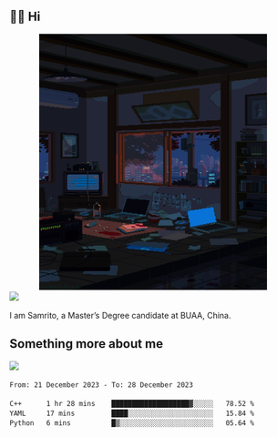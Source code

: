 ## 👋🏻 Hi

<div align="center">
<img alt="GIF" src="https://github.com/xiangsam/xiangsam/blob/271390e4ab50820a4594e3cb94b7ffaa6293de72/0_0EUAvTumWsRa2k6F.gif" width=400 height=450/>
</div>

<a href="https://github.com/xiangsam">
  <img src="https://komarev.com/ghpvc/?username=xiangsam&style=flat-square" />
</a>

I am Samrito, a Master’s Degree candidate at BUAA, China.


## Something more about me
<a href="https://github.com/xiangsam">
  <img src="https://github-readme-stats.vercel.app/api?username=xiangsam&show_icons=true&hide_border=true" />
</a>

<!--
<a href="https://github.com/xiangsam">
  <img src="https://github-readme-stats.vercel.app/api/top-langs/?username=xiangsam&layout=compact" />
</a>
-->

<!--START_SECTION:waka-->

```txt
From: 21 December 2023 - To: 28 December 2023

C++      1 hr 28 mins    ███████████████████▓░░░░░   78.52 %
YAML     17 mins         ████░░░░░░░░░░░░░░░░░░░░░   15.84 %
Python   6 mins          █▒░░░░░░░░░░░░░░░░░░░░░░░   05.64 %
```

<!--END_SECTION:waka-->

<!---
xiangsam/xiangsam is a ✨ special ✨ repository because its `README.md` (this file) appears on your GitHub profile.
You can click the Preview link to take a look at your changes.
--->

